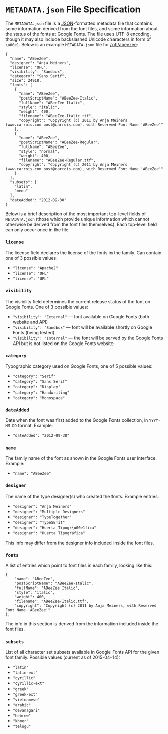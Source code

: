 # `METADATA.json` File Specification

The `METADATA.json` file is a [JSON](http://en.wikipedia.org/wiki/JSON)-formatted metadata file that contains some information derived from the font files, and some information about the status of the fonts at Google Fonts. 
The file uses UTF-8 encoding, though it may also include backslashed Unicode characters in form of `\u00e1`. 
Below is an example `METADATA.json` file for [/ofl/abeezee](ofl/abeezee/METADATA.json): 

```
{
  "name": "ABeeZee",
  "designer": "Anja Meiners",
  "license": "OFL",
  "visibility": "Sandbox",
  "category": "Sans Serif",
  "size": 24918,
  "fonts": [
    {
      "name": "ABeeZee",
      "postScriptName": "ABeeZee-Italic",
      "fullName": "ABeeZee Italic",
      "style": "italic",
      "weight": 400,
      "filename": "ABeeZee-Italic.ttf",
      "copyright": "Copyright (c) 2011 by Anja Meiners (www.carrois.com post@carrois.com), with Reserved Font Name 'ABeeZee'"
    },
    {
      "name": "ABeeZee",
      "postScriptName": "ABeeZee-Regular",
      "fullName": "ABeeZee",
      "style": "normal",
      "weight": 400,
      "filename": "ABeeZee-Regular.ttf",
      "copyright": "Copyright (c) 2011 by Anja Meiners (www.carrois.com post@carrois.com), with Reserved Font Name 'ABeeZee'"
    }
  ],
  "subsets": [
    "latin",
    "menu"
  ],
  "dateAdded": "2012-09-30"
}
```

Below is a brief description of the most important top-level fields of `METADATA.json` (those which provide unique information which cannot otherwise be derived from the font files themselves). 
Each top-level field can only occur once in the file.

### `license`

The license field declares the license of the fonts in the family. 
Can contain one of 3 possible values:

* `"license": "Apache2"`
* `"license": "OFL"`
* `"license": "UFL"`

### `visibility`

The visibility field determines the current release status of the font on Google Fonts. 
One of 3 possible values:

* `"visibility": "External"` — font available on Google Fonts (both website and API)
* `"visibility": "Sandbox"` — font will be available shortly on Google Fonts (being tested)
* `"visibility": "Internal"` — the font will be served by the Google Fonts API but is not listed on the Google Fonts website

### `category`

Typographic category used on Google Fonts, one of 5 possible values:

* `"category": "Serif"`
* `"category": "Sans Serif"`
* `"category": "Display"`
* `"category": "Handwriting"`
* `"category": "Monospace"`

### `dateAdded`

Date when the font was first added to the Google Fonts collection, in `YYYY-MM-DD` format. 
Example:

* `"dateAdded": "2012-09-30"`

### `name`

The family name of the font as shown in the Google Fonts user interface. 
Example:

* `"name": "ABeeZee"`

### `designer`

The name of the type designer(s) who created the fonts. 
Example entries:

* `"designer": "Anja Meiners"`
* `"designer": "Multiple Designers"`
* `"designer": "TypeTogether"`
* `"designer": "TypeSETit"`
* `"designer": "Huerta Tipogr\u00e1fica"`
* `"designer": "Huerta Tipográfica"`

This info may differ from the designer info included inside the font files. 

### `fonts`

A list of entries which point to font files in each family, looking like this:

```
{
	"name": "ABeeZee",
	"postScriptName": "ABeeZee-Italic",
	"fullName": "ABeeZee Italic",
	"style": "italic",
	"weight": 400,
	"filename": "ABeeZee-Italic.ttf",
	"copyright": "Copyright (c) 2011 by Anja Meiners, with Reserved Font Name 'ABeeZee'"
},
```

The info in this section is derived from the information included inside the font files. 

### `subsets`

List of all character set subsets available in Google Fonts API for the given font family. 
Possible values (current as of 2015-04-14):

* `"latin"`
* `"latin-ext"`
* `"cyrillic"`
* `"cyrillic-ext"`
* `"greek"`
* `"greek-ext"`
* `"vietnamese"`
* `"arabic"`
* `"devanagari"`
* `"hebrew"`
* `"khmer"`
* `"telugu"`
